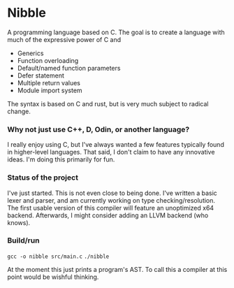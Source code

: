# Nibble
A programming language based on C. The goal is to create a language with much of the expressive power of C and 
- Generics
- Function overloading
- Default/named function parameters
- Defer statement
- Multiple return values
- Module import system

The syntax is based on C and rust, but is very much subject to radical change.

### Why not just use C++, D, Odin, or another language? 
I really enjoy using C, but I've always wanted a few features typically found in higher-level languages. That said, I don't claim to have any innovative ideas. I'm doing this primarily for fun.

### Status of the project
I've just started. This is not even close to being done. I've written a basic lexer and parser, and am currently working on type checking/resolution. The first usable version of this compiler will feature an unoptimized x64 backend. Afterwards, I might consider adding an LLVM backend (who knows).

### Build/run
`gcc -o nibble src/main.c`
`./nibble`

At the moment this just prints a program's AST. To call this a compiler at this point would be wishful thinking.
